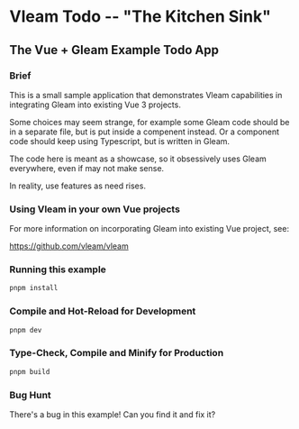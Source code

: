 # Vleam Todo -- "The Kitchen Sink"

## The Vue + Gleam Example Todo App

### Brief

This is a small sample application that demonstrates Vleam capabilities in
integrating Gleam into existing Vue 3 projects.

Some choices may seem strange, for example some Gleam code should be in a separate
file, but is put inside a compenent instead. Or a component code should keep
using Typescript, but is written in Gleam.

The code here is meant as a showcase, so it obsessively uses Gleam everywhere,
even if may not make sense.

In reality, use features as need rises.

### Using Vleam in your own Vue projects

For more information on incorporating Gleam into existing Vue project, see:

https://github.com/vleam/vleam

### Running this example

```sh
pnpm install
```

### Compile and Hot-Reload for Development

```sh
pnpm dev
```

### Type-Check, Compile and Minify for Production

```sh
pnpm build
```

### Bug Hunt

There's a bug in this example! Can you find it and fix it?
